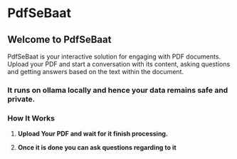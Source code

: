 # PdfSeBaat

## Welcome to PdfSeBaat

PdfSeBaat is your interactive solution for engaging with PDF documents. Upload your PDF and start a conversation with its content, asking questions and getting answers based on the text within the document.

### It runs on ollama locally and hence your data remains safe and private.

### How It Works

1. **Upload Your PDF and wait for it finish processing.**
   
2. **Once it is done you can ask questions regarding to it**
   
